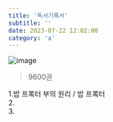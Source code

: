 ```yaml
---
title: '독서기록서'
subtitle: ''
date: 2023-07-22 12:02:00
category: 'a'
---
```



![image](https://github.com/autumnot/asd/assets/93163630/12d7a678-3ec3-48b4-a8e2-3b3fde911f35)

> 9600권


1.밥 프록터 부의 원리 / 밥 프록터
<br />
2.
<br />
3.

